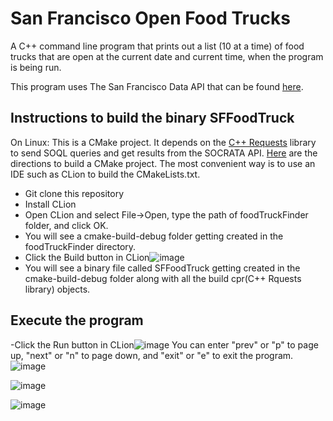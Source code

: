 # San Francisco Open Food Trucks
A C++ command line program that prints out a list (10 at a time) of food trucks that are open at the current date and current time, when the program is being run.

This program uses The San Francisco Data API that can be found [here](https://dev.socrata.com/foundry/data.sfgov.org/bbb8-hzi6).


## Instructions to build the binary SFFoodTruck
On Linux:
This is a CMake project. It depends on the [C++ Requests](https://github.com/whoshuu/cpr) library to send SOQL queries and get results from the SOCRATA API. [Here](https://www.jetbrains.com/help/clion/quick-cmake-tutorial.html#lib-targets) are the directions to build a CMake project. The most convenient way is to use an IDE such as CLion to build the CMakeLists.txt. 
- Git clone this repository
- Install CLion
- Open CLion and select File->Open, type the path of foodTruckFinder folder, and click OK.
- You will see a cmake-build-debug folder getting created in the foodTruckFinder directory. 
- Click the Build button in CLion![image](https://user-images.githubusercontent.com/81490599/113206102-0a653f80-923d-11eb-9027-5959ed943d56.png)
- You will see a binary file called SFFoodTruck getting created in the cmake-build-debug folder along with all the build cpr(C++ Rquests library) objects.


## Execute the program
-Click the Run button in CLion![image](https://user-images.githubusercontent.com/81490599/113208219-88c2e100-923f-11eb-920d-3c2be9032833.png)
You can enter "prev" or "p" to page up, "next" or "n" to page down, and "exit" or "e" to exit the program.
![image](https://user-images.githubusercontent.com/81490599/113224661-e8c68100-9259-11eb-86a0-6980004f4b03.png)

![image](https://user-images.githubusercontent.com/81490599/113224826-41961980-925a-11eb-9fae-73c552b03fea.png)

![image](https://user-images.githubusercontent.com/81490599/113224857-54a8e980-925a-11eb-9d40-569fe6bf0440.png)
